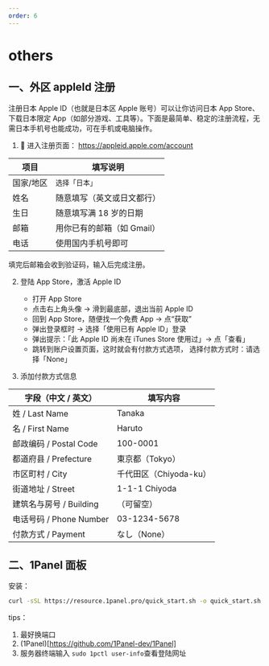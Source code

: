 ```yaml
---
order: 6
---
```


# others

## 一、外区 appleId 注册

注册日本 Apple ID（也就是日本区 Apple 账号）可以让你访问日本 App Store、下载日本限定 App（如部分游戏、工具等）。下面是最简单、稳定的注册流程，无需日本手机号也能成功，可在手机或电脑操作。

1. 🔗 进入注册页面： https://appleid.apple.com/account

| 项目      | 填写说明                   |
| --------- | -------------------------- |
| 国家/地区 | `选择「日本」`             |
| 姓名      | 随意填写（英文或日文都行） |
| 生日      | 随意填写满 18 岁的日期     |
| 邮箱      | 用你已有的邮箱（如 Gmail） |
| 电话      | 使用国内手机号即可         |

填完后邮箱会收到验证码，输入后完成注册。

2. 登陆 App Store，激活 Apple ID

   - 打开 App Store
   - 点击右上角头像 → 滑到最底部，退出当前 Apple ID
   - 回到 App Store，随便找一个免费 App → 点“获取”
   - 弹出登录框时 → 选择「使用已有 Apple ID」登录
   - 弹出提示：「此 Apple ID 尚未在 iTunes Store 使用过」→ 点「查看」
   - 跳转到账户设置页面，这时就会有付款方式选项， 选择付款方式时：请选择「None」

3. 添加付款方式信息

| 字段（中文 / 英文）     | 填写内容               |
| ----------------------- | ---------------------- |
| 姓 / Last Name          | Tanaka                 |
| 名 / First Name         | Haruto                 |
| 邮政编码 / Postal Code  | 100-0001               |
| 都道府县 / Prefecture   | 東京都（Tokyo）        |
| 市区町村 / City         | 千代田区（Chiyoda-ku） |
| 街道地址 / Street       | 1-1-1 Chiyoda          |
| 建筑名与房号 / Building | （可留空）             |
| 电话号码 / Phone Number | 03-1234-5678           |
| 付款方式 / Payment      | なし（None）           |

## 二、1Panel 面板

安装：

```sh
curl -sSL https://resource.1panel.pro/quick_start.sh -o quick_start.sh && sudo bash quick_start.sh
```

tips：

1. 最好换端口
2. (1Panel)[https://github.com/1Panel-dev/1Panel]
3. 服务器终端输入 `sudo 1pctl user-info`查看登陆网址
